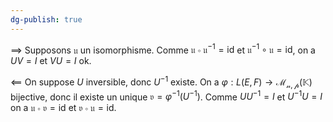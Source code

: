 ```yaml
---
dg-publish: true
---
```


$\implies$
Supposons $\mathfrak{u}$ un isomorphisme. 
Comme $\mathfrak{u\circ u^{-1}}=\text{id}$ et $\mathfrak{u^{-1} \circ u}=\text{id}$, on a $UV=I$ et $VU=I$ ok.

$\impliedby$
On suppose $U$ inversible, donc $U^{-1}$ existe.
On a $\varphi:L(E,F) \to \mathcal{M_{n,p}}(\mathbb{K})$ bijective, donc il existe un unique $\mathfrak{v}=\varphi^{-1}(U^{-1})$.
Comme $UU^{-1}=I$ et $U^{-1}U=I$ on a $\mathfrak{u\circ v}=\text{id}$ et $\mathfrak{v\circ u}=\text{id}$.